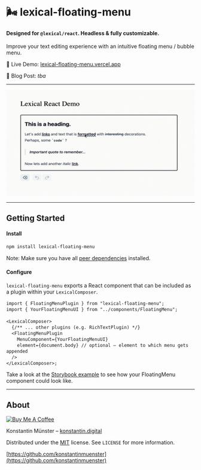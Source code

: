 # 🌬️ lexical-floating-menu

#### Designed for `@lexical/react`. Headless & fully customizable.

Improve your text editing experience with an intuitive floating menu / bubble menu.

📌 Live Demo: [lexical-floating-menu.vercel.app](https://lexical-floating-menu.vercel.app/)

📌 Blog Post: _tba_

---

<img alt="lexical floating menu" src="./screenshot.gif" width="640">

---

## Getting Started

#### Install

```bash
npm install lexical-floating-menu
```

Note: Make sure you have all [peer dependencies](https://github.com/konstantinmuenster/lexical-floating-menu/blob/main/package.json#L45) installed.

#### Configure

`lexical-floating-menu` exports a React component that can be included as a plugin within your `LexicalComposer`.

```tsx
import { FloatingMenuPlugin } from "lexical-floating-menu";
import { YourFloatingMenuUI } from "../components/FloatingMenu";

<LexicalComposer>
  {/** ... other plugins (e.g. RichTextPlugin) */}
  <FloatingMenuPlugin
    MenuComponent={YourFloatingMenuUI}
    element={document.body} // optional – element to which menu gets appended
  />
</LexicalComposer>;
```

Take a look at the [Storybook example](https://github.com/konstantinmuenster/lexical-floating-menu/blob/main/stories/FloatingMenuPlugin.stories.ts) to see how your FloatingMenu component could look like.

---

## About

<a href="https://www.buymeacoffee.com/kmuenster" target="_blank"><img src="https://cdn.buymeacoffee.com/buttons/default-orange.png" alt="Buy Me A Coffee" height="41" width="174"></a>

Konstantin Münster – [konstantin.digital](https://konstantin.digital)

Distributed under the [MIT](http://showalicense.com/?fullname=Konstantin+M%C3%BCnster&year=2019#license-mit) license.
See `LICENSE` for more information.

[https://github.com/konstantinmuenster](https://github.com/konstantinmuenster)
